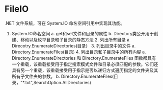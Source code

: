 # FileIO
.NET 文件系统，可在 System.IO 命名空间引用中实现其功能。
1. System.IO命名空间
		a. get和set文件和目录的属性
		b. Directory类公开用于创建、移动以及枚举目录和子目录的静态方法
	2. 列出所有目录
		a. Direcotry.EnumerateDirectories(目录）
	3. 列出目录中的文件
		a. Directory.EnumerateFiles(目录)
	4. 列出目录和子目录中的所有内容
		a. Directory.EnumerateDirectories 和 Directory.EnumerateFiles 函数都具有一个重载，该重载接受用于指定搜索模式文件和目录必须匹配的参数。它们还具有另一个重载，该重载接受用于指示是否以递归方式遍历指定的文件夹及其所有子文件夹的参数。
		b. Directory.EnumerateFiles(目录，"*.txt",SearchOption.AllDirectories)
	

